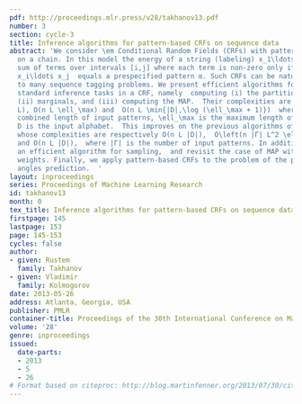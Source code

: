 ```yaml
---
pdf: http://proceedings.mlr.press/v28/takhanov13.pdf
number: 3
section: cycle-3
title: Inference algorithms for pattern-based CRFs on sequence data
abstract: 'We consider \em Conditional Random Fields (CRFs) with pattern-based potentials  defined
  on a chain. In this model the energy of a string (labeling) x_1\ldots x_n  is the
  sum of terms over intervals [i,j] where each term is non-zero only if the substring
  x_i\ldots x_j  equals a prespecified pattern α. Such CRFs can be naturally applied
  to many sequence tagging problems. We present efficient algorithms for the three
  standard inference tasks in a CRF, namely  computing (i) the partition function,
  (ii) marginals, and (iii) computing the MAP.  Their complexities are respectively  O(n
  L), O(n L \ell_\max) and  O(n L \min{|D|,\log (\ell_\max + 1)})  where L is the
  combined length of input patterns, \ell_\max is the maximum length of a pattern,  and
  D is the input alphabet.  This improves on the previous algorithms of \citeYe:NIPS09
  whose complexities are respectively O(n L |D|),  O\left(n |Γ| L^2 \ell_\max^2\right)
  and O(n L |D|),  where |Γ| is the number of input patterns. In addition, we give
  an efficient algorithm for sampling,  and revisit the case of MAP with non-positive
  weights. Finally, we apply pattern-based CRFs to the problem of the protein dihedral
  angles prediction.  '
layout: inproceedings
series: Proceedings of Machine Learning Research
id: takhanov13
month: 0
tex_title: Inference algorithms for pattern-based CRFs on sequence data
firstpage: 145
lastpage: 153
page: 145-153
cycles: false
author:
- given: Rustem
  family: Takhanov
- given: Vladimir
  family: Kolmogorov
date: 2013-05-26
address: Atlanta, Georgia, USA
publisher: PMLR
container-title: Proceedings of the 30th International Conference on Machine Learning
volume: '28'
genre: inproceedings
issued:
  date-parts:
  - 2013
  - 5
  - 26
# Format based on citeproc: http://blog.martinfenner.org/2013/07/30/citeproc-yaml-for-bibliographies/
---
```

